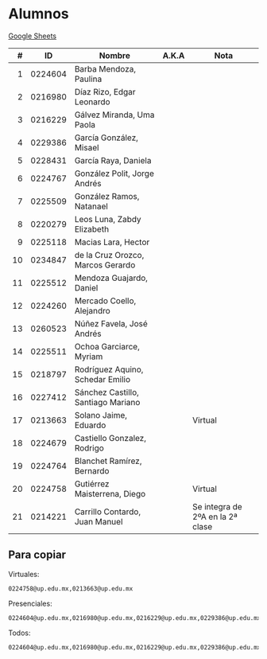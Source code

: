 Alumnos
=======

[Google Sheets](https://docs.google.com/spreadsheets/d/1IUTOfCkMTHtFepWq6tWxTxQMXiLYmsdW/)

|  # | ID      | Nombre                             | A.K.A | Nota                             |
|---:|---------|------------------------------------|-------|----------------------------------|
|  1 | 0224604 | Barba Mendoza, Paulina             |       |                                  |
|  2 | 0216980 | Díaz Rizo, Edgar Leonardo          |       |                                  | 
|  3 | 0216229 | Gálvez Miranda, Uma Paola          |       |                                  | 
|  4 | 0229386 | García González, Misael            |       |                                  |
|  5 | 0228431 | García Raya, Daniela               |       |                                  |
|  6 | 0224767 | González Polit, Jorge Andrés       |       |                                  | 
|  7 | 0225509 | González Ramos, Natanael           |       |                                  | 
|  8 | 0220279 | Leos Luna, Zabdy Elizabeth         |       |                                  |
|  9 | 0225118 | Macias Lara, Hector                |       |                                  |
| 10 | 0234847 | de la Cruz Orozco, Marcos Gerardo  |       |                                  |
| 11 | 0225512 | Mendoza Guajardo, Daniel           |       |                                  |
| 12 | 0224260 | Mercado Coello, Alejandro          |       |                                  | 
| 13 | 0260523 | Núñez Favela, José Andrés          |       |                                  |
| 14 | 0225511 | Ochoa Garciarce, Myriam            |       |                                  | 
| 15 | 0218797 | Rodríguez Aquino, Schedar Emilio   |       |                                  | 
| 16 | 0227412 | Sánchez Castillo, Santiago Mariano |       |                                  |
| 17 | 0213663 | Solano Jaime, Eduardo              |       | Virtual                          |
| 18 | 0224679 | Castiello Gonzalez, Rodrigo        |       |                                  |
| 19 | 0224764 | Blanchet Ramírez, Bernardo         |       |                                  |
| 20 | 0224758 | Gutiérrez Maisterrena, Diego       |       | Virtual                          |
| 21 | 0214221 | Carrillo Contardo, Juan Manuel     |       | Se integra de 2ºA en la 2ª clase |

Para copiar
-----------

Virtuales:

```
0224758@up.edu.mx,0213663@up.edu.mx
```

Presenciales:

```
0224604@up.edu.mx,0216980@up.edu.mx,0216229@up.edu.mx,0229386@up.edu.mx,0228431@up.edu.mx,0224767@up.edu.mx,0225509@up.edu.mx,0220279@up.edu.mx,0225118@up.edu.mx,0234847@up.edu.mx,0225512@up.edu.mx,0224260@up.edu.mx,0260523@up.edu.mx,0225511@up.edu.mx,0218797@up.edu.mx,0227412@up.edu.mx,0224679@up.edu.mx,0224764@up.edu.mx
```

Todos:

```
0224604@up.edu.mx,0216980@up.edu.mx,0216229@up.edu.mx,0229386@up.edu.mx,0228431@up.edu.mx,0224767@up.edu.mx,0225509@up.edu.mx,0220279@up.edu.mx,0225118@up.edu.mx,0234847@up.edu.mx,0225512@up.edu.mx,0224260@up.edu.mx,0260523@up.edu.mx,0225511@up.edu.mx,0218797@up.edu.mx,0227412@up.edu.mx,0213663@up.edu.mx,0224679@up.edu.mx,0224764@up.edu.mx,0224758@up.edu.mx
```